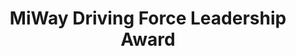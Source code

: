 ---
title: MiWay Driving Force Leadership Award
resume-order: 5
type: distinctions
time: 2015
show: true
description: Awarded annually to most involved students in each graduating class
link: http://www.mississauga.ca/portal/miway/studentambassador
---